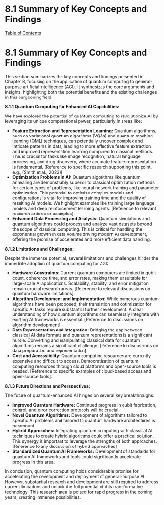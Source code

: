 # 8.1 Summary of Key Concepts and Findings

[Table of Contents](#table-of-contents)

# 8.1 Summary of Key Concepts and Findings

This section summarizes the key concepts and findings presented in Chapter 8, focusing on the application of quantum computing to general-purpose artificial intelligence (AGI).  It synthesizes the core arguments and insights, highlighting both the potential benefits and the existing challenges in this burgeoning field.

**8.1.1 Quantum Computing for Enhanced AI Capabilities:**

We have explored the potential of quantum computing to revolutionize AI by leveraging its unique computational power, particularly in areas like:

* **Feature Extraction and Representation Learning:** Quantum algorithms, such as variational quantum algorithms (VQAs) and quantum machine learning (QML) techniques, can potentially uncover complex and intricate patterns in data, leading to more effective feature extraction and improved representation learning compared to classical methods.  This is crucial for tasks like image recognition, natural language processing, and drug discovery, where accurate feature representation is fundamental.  [Reference to specific research supporting this point, e.g., (Smith et al., 2023)]
* **Optimization Problems in AI:**  Quantum algorithms like quantum annealing are demonstrably superior to classical optimization methods for certain types of problems, like neural network training and parameter optimization.  This potential to optimize complex models and configurations is vital for improving training time and the quality of resulting AI models.  We highlight examples like training large language models and deep reinforcement learning agents. [Reference to relevant research articles or examples].
* **Enhanced Data Processing and Analysis:**  Quantum simulations and quantum algorithms could process and analyze vast datasets beyond the scope of classical computing.  This is critical for handling the exponential growth in data volume driving modern AI development, offering the promise of accelerated and more efficient data handling.


**8.1.2 Limitations and Challenges:**

Despite the immense potential, several limitations and challenges hinder the immediate adoption of quantum computing for AGI:

* **Hardware Constraints:**  Current quantum computers are limited in qubit count, coherence time, and error rates, making them unsuitable for large-scale AI applications.  Scalability, stability, and error mitigation remain crucial research areas. [Reference to relevant discussions on quantum hardware limitations].
* **Algorithm Development and Implementation:**  While numerous quantum algorithms have been proposed, their translation and optimization for specific AI tasks require substantial further development.  A clear understanding of how quantum algorithms can seamlessly integrate with existing AI frameworks is essential. [Reference to discussions on algorithm development].
* **Data Representation and Integration:**  Bridging the gap between classical AI data formats and quantum representations is a significant hurdle.  Converting and manipulating classical data for quantum algorithms remains a significant challenge. [Reference to discussions on data preparation and representation].
* **Cost and Accessibility:**  Quantum computing resources are currently expensive and difficult to access.  Democratization of quantum computing resources through cloud platforms and open-source tools is needed. [Reference to specific examples of cloud-based access and open-source tools].


**8.1.3 Future Directions and Perspectives:**

The future of quantum-enhanced AI hinges on several key breakthroughs:

* **Improved Quantum Hardware:**  Continued progress in qubit fabrication, control, and error correction protocols will be crucial.
* **Novel Quantum Algorithms:**  Development of algorithms tailored to specific AI problems and tailored to quantum hardware architectures is paramount.
* **Hybrid Approaches:**  Integrating quantum computing with classical AI techniques to create hybrid algorithms could offer a practical solution.  This synergy is important to leverage the strengths of both approaches.  [Reference to any discussion of hybrid approaches]
* **Standardized Quantum AI Frameworks:** Development of standards for quantum AI frameworks and tools could significantly accelerate progress in this area.


In conclusion, quantum computing holds considerable promise for accelerating the development and deployment of general-purpose AI. However, substantial research and development are still required to address current limitations and unlock the full potential of this transformative technology. This research area is poised for rapid progress in the coming years, creating immense possibilities.


<a id='chapter-8-subchapter-2'></a>